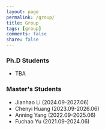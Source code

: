 ```yaml
---
layout: page
permalink: /group/
title: Group
tags: [group]
comments: false
share: false
---
```



### Ph.D Students
* TBA
  
### Master's Students
* Jianhao Li (2024.09-2027.06)
* Chenyi Huang (2023.09-2026.06)
* Anning Yang (2022.09-2025.06)
* Fuchao Yu (2021.09-2024.06)

